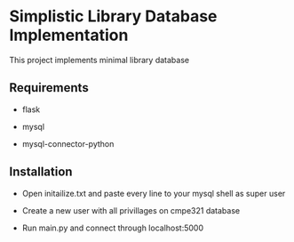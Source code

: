 # Simplistic Library Database Implementation

This project implements minimal library database

## Requirements

* flask

* mysql

* mysql-connector-python

## Installation

* Open initailize.txt and paste every line to your mysql shell as super user

* Create a new user with all privillages on cmpe321 database

* Run main.py and connect through localhost:5000
